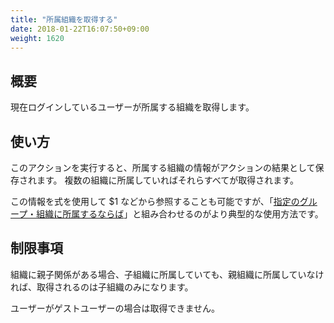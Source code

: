 ```yaml
---
title: "所属組織を取得する"
date: 2018-01-22T16:07:50+09:00
weight: 1620
---
```


## 概要

現在ログインしているユーザーが所属する組織を取得します。

## 使い方

このアクションを実行すると、所属する組織の情報がアクションの結果として保存されます。
複数の組織に所属していればそれらすべてが取得されます。

この情報を式を使用して $1 などから参照することも可能ですが、「[指定のグループ・組織に所属するならば](../../../conditions/condition_other_if/if_user_belongs_to)」と組み合わせるのがより典型的な使用方法です。

## 制限事項

組織に親子関係がある場合、子組織に所属していても、親組織に所属していなければ、取得されるのは子組織のみになります。

ユーザーがゲストユーザーの場合は取得できません。
